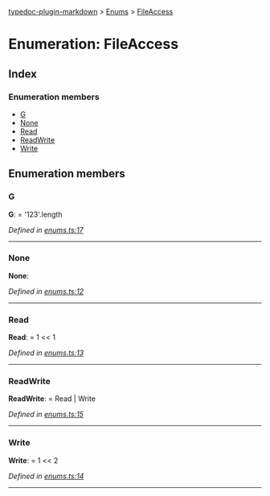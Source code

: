 [typedoc-plugin-markdown](../index.md) > [Enums](../modules/enums.md) > [FileAccess](../enums/enums.fileaccess.md)



# Enumeration: FileAccess

## Index

### Enumeration members

* [G](enums.fileaccess.md#g)
* [None](enums.fileaccess.md#none)
* [Read](enums.fileaccess.md#read)
* [ReadWrite](enums.fileaccess.md#readwrite)
* [Write](enums.fileaccess.md#write)



## Enumeration members
<a id="g"></a>

###  G

**G**:    =  '123'.length

*Defined in [enums.ts:17](https://github.com/tgreyuk/typedoc-plugin-markdown/blob/master/tests/src/enums.ts#L17)*





___

<a id="none"></a>

###  None

**None**:   

*Defined in [enums.ts:12](https://github.com/tgreyuk/typedoc-plugin-markdown/blob/master/tests/src/enums.ts#L12)*





___

<a id="read"></a>

###  Read

**Read**:    =  1 << 1

*Defined in [enums.ts:13](https://github.com/tgreyuk/typedoc-plugin-markdown/blob/master/tests/src/enums.ts#L13)*





___

<a id="readwrite"></a>

###  ReadWrite

**ReadWrite**:    =  Read | Write

*Defined in [enums.ts:15](https://github.com/tgreyuk/typedoc-plugin-markdown/blob/master/tests/src/enums.ts#L15)*





___

<a id="write"></a>

###  Write

**Write**:    =  1 << 2

*Defined in [enums.ts:14](https://github.com/tgreyuk/typedoc-plugin-markdown/blob/master/tests/src/enums.ts#L14)*





___


